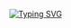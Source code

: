[![Typing SVG](https://readme-typing-svg.demolab.com?font=Dancing+Script&size=40&pause=1000&color=76AD1FE8&background=F9FF8B5F&center=true&vCenter=true&repeat=false&width=500&height=80&lines=%F0%9F%A5%91%F0%9F%8D%90Hi!+I+am+Harin+%3A++%F0%9F%A5%9D%F0%9F%8D%88+)](https://git.io/typing-svg)